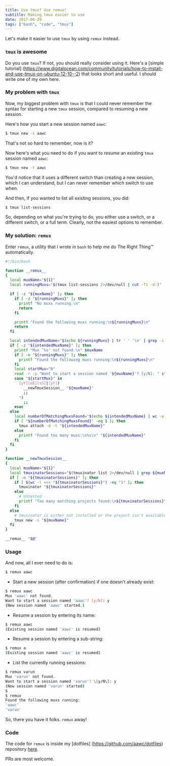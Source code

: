 ```yaml
---
title: Use tmux? Use remux!
subtitle: Making tmux easier to use
date: 2017-06-29
tags: ["bash", "code", "tmux"]
---
```


Let's make it easier to use ```tmux``` by using ```remux``` instead.

<!--more-->

### ```tmux``` is awesome
Do you use ```tmux```? If not, you should really consider using it.
Here's a [simple tutorial]
(https://www.digitalocean.com/community/tutorials/how-to-install-and-use-tmux-on-ubuntu-12-10--2)
that looks short and useful. I should write one of my own here.

### My problem with ```tmux```
Now, my biggest problem with ```tmux``` is that I could never remember the
syntax for starting a new ```tmux``` session, compared to resuming a new
session.

Here's how you start a new session named ```aawc```:
```bash
$ tmux new -s aawc
```
That's not so hard to remember, now is it?

Now here's what you need to do if you want to resume an existing ```tmux```
session named ```aawc```:
```bash
$ tmux new -t aawc
```

You'd notice that it uses a different switch than creating a new session, which I
can understand, but I can never remember which switch to use when.

And then, if you wanted to list all existing sessions, you did:
```bash
$ tmux list-sessions
```

So, depending on what you're trying to do, you either use a switch, or a
different switch, or a full term. Clearly, not the easiest options to remember.

### My solution: ```remux```
Enter ```remux```, a utility that I wrote in ```bash``` to help me do The Right
Thing™ automatically.

```bash
#!/bin/bash

function __remux__
{
  local muxName="${1}"
  local runningMuxs="$(tmux list-sessions 2>/dev/null | cut -f1 -d:)"

  if [ -z "${muxName}" ]; then
    if [ -z "${runningMuxs}" ]; then
      printf "No muxs running.\n"
      return
    fi

    printf "Found the following muxs running:\n${runningMuxs}\n"
    return
  fi

  local intendedMuxName="$(echo ${runningMuxs} | tr ' ' '\n' | grep -i "${muxName}")"
  if [ -z "${intendedMuxName}" ]; then
    printf "Mux '%s' not found.\n" $muxName
    if [ -n "${runningMuxs}" ]; then
      printf "Found the following muxs running:\n${runningMuxs}\n"
    fi
    local startMux="N"
    read -r -p "Want to start a session named '${muxName}'? [y/N]: " startMux
    case "${startMux}" in
      [yY][eE][sS]|[yY])
        __newTmuxSession__ "${muxName}"
        ;;
      *)
        ;;
    esac
  else
    local numberOfMatchingMuxsFound="$(echo ${intendedMuxName} | wc -w)"
    if [ "${numberOfMatchingMuxsFound}" -eq 1 ]; then
      tmux attach -d -t "${intendedMuxName}"
    else
      printf "Found too many muxs:\n%s\n" "${intendedMuxName}"
    fi
  fi
}

function __newTmuxSession__
{
  local muxName="${1}"
  local tmuxinatorSessions="$(tmuxinator list 2>/dev/null | grep ${muxName})"
  if [ -n "${tmuxinatorSessions}" ]; then
    if [ $(wc -l <<< "${tmuxinatorSessions}") -eq "1" ]; then
      tmuxinator "${tmuxinatorSessions}"
    else
      # Untested
      printf "Too many matching projects found:\n${tmuxinatorSessions}\n"
    fi
  else
    # tmuxinator is either not installed or the project isn't available.
    tmux new -s "${muxName}"
  fi
}

__remux__ "$@"
```

### Usage

And now, all I ever need to do is:
```bash
$ remux aawc
```

* Start a new session (after confirmation) if one doesn't already exist:
```bash
$ remux aawc
Mux 'aawc' not found.
Want to start a session named 'aawc'? [y/N]: y
(New session named 'aawc' started.)
```

* Resume a session by entering its name:
```bash
$ remux aawc
(Existing session named 'aawc' is resumed)
```

* Resume a session by entering a sub-string:
```bash
$ remux a
(Existing session named 'aawc' is resumed)
```

* List the currently running sessions:
```bash
$ remux varun
Mux 'varun' not found.
Want to start a session named 'varun'? \[y/N\]: y
(New session named 'varun' started)
$
$ remux
Found the following muxs running:
'aawc'
'varun'
```

So, there you have it folks. ```remux``` away!

### Code
The code for ```remux``` is inside my [dotfiles]
(https://github.com/aawc/dotfiles) repository
[here](https://github.com/aawc/dotfiles/blob/09df0db176f322d3f799b973f3955ef28380a84e/rc/common/functions/remux).

PRs are most welcome.
